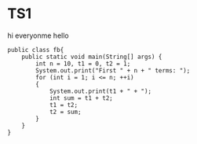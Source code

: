 # TS1 
hi everyonme
hello

    public class fb{
        public static void main(String[] args) {
            int n = 10, t1 = 0, t2 = 1;
            System.out.print("First " + n + " terms: ");
            for (int i = 1; i <= n; ++i)
            {
                System.out.print(t1 + " + ");
                int sum = t1 + t2;
                t1 = t2;
                t2 = sum;
            }
        }
    }
    
